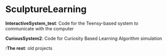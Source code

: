 SculptureLearning
=================

<b>InteractiveSystem_test</b>: Code for the Teensy-based system to communicate with the computer

<b>CuriousSystem2</b>: Code for Curiosity Based Learning Algorithm simulation

<b>:The rest</b>: old projects
